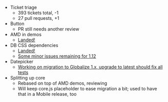 * Ticket triage
  * 393 tickets total, -1
  * 27 pull requests, +1
* Button
  * PR still needs another review
* AMD in demos
  * [Landed!](https://github.com/jquery/jquery-ui/pull/1557)
* DB CSS dependencies
  * [Landed!](https://github.com/jquery/download.jqueryui.com/pull/256)
  * [Some minor issues remaining for 1.12](https://github.com/jquery/download.jqueryui.com/issues/273)
* Datepicker
  * [Working on migration to Globalize 1.x, upgrade to latest should fix all tests](https://github.com/fnagel/jquery-ui/commits/datepicker-globalize)
* Splitting up core
  * Rebased on top of AMD demos, reviewing
  * Will keep core.js placeholder to ease migration a bit; used to have that in a Mobile release, too
